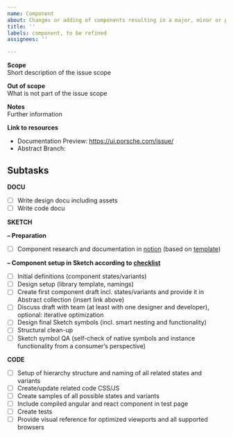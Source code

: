 ```yaml
---
name: Component
about: Changes or adding of components resulting in a major, minor or patch release
title: ''
labels: component, to be refined
assignees: ''

---
```


**Scope**  
Short description of the issue scope

**Out of scope**  
What is not part of the issue scope

**Notes**  
Further information

**Link to resources**
- Documentation Preview: https://ui.porsche.com/issue/
- Abstract Branch:

Subtasks
---

**DOCU**
- [ ] Write design docu including assets
- [ ] Write code docu

**SKETCH**

**– Preparation**
- [ ] Component research and documentation in [notion](https://www.notion.so/porscheui/Component-Research-e698a613cb554a618a1b01402f45df14) (based on [template](https://www.notion.so/porscheui/Template-component-name-06f8685182c34decbc1e3c5bb4e9b64e))

**– Component setup in Sketch according to [checklist](https://www.notion.so/porscheui/Sketch-Component-setup-210aa34e558641d69d1b2976e8f6a3ec)**
- [ ] Initial definitions (component states/variants)
- [ ] Design setup (library template, namings) 
- [ ] Create first component draft incl. states/variants and provide it in Abstract collection (insert link above)
- [ ] Discuss draft with team (at least with one designer and developer), optional: iterative optimization
- [ ] Design final Sketch symbols (incl. smart nesting and functionality)
- [ ] Structural clean-up 
- [ ] Sketch symbol QA (self-check of native symbols and instance functionality from a consumer’s perspective)

**CODE**
- [ ] Setup of hierarchy structure and naming of all related states and variants
- [ ] Create/update related code CSS/JS
- [ ] Create samples of all possible states and variants
- [ ] Include compiled angular and react component in test page
- [ ] Create tests
- [ ] Provide visual reference for optimized viewports and all supported browsers
